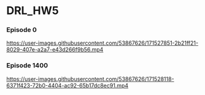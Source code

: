 # DRL_HW5

### Episode 0
https://user-images.githubusercontent.com/53867626/171527851-2b21ff21-8029-407e-a2a7-e43d266f9b56.mp4

### Episode 1400
https://user-images.githubusercontent.com/53867626/171528118-6371f423-72b0-4404-ac92-65b17dc8ec91.mp4

